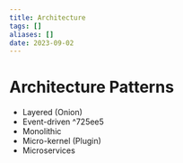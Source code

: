 ```yaml
---
title: Architecture
tags: []
aliases: []
date: 2023-09-02
---
```


# Architecture Patterns
 - Layered (Onion)
 - Event-driven ^725ee5
 - Monolithic
 - Micro-kernel (Plugin)
 - Microservices
